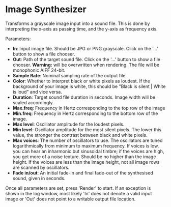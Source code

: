 # Image Synthesizer

Transforms a grayscale image input into a sound file.
This is done by interpreting the x-axis as passing time,
and the y-axis as frequency axis.

Parameters:

- __In__: Input image file. Should be JPG or PNG grayscale.
  Click on the '...' button to show a file chooser.
- __Out__: Path of the target sound file. 
  Click on the '...' button to show a file chooser.
  __Warning:__ will 
  be overwritten when rendering. The file will be 
  monophonic AIFF 24-bit.
- __Sample Rate__: Nominal sampling rate of the output file.
- __Color__: Whether to interpret black or white pixels as loudest.
  If the background of your image is white, this should be
  "Black is silent | White is loud" and vice versa.
- __Duration__: Target sound file duration in seconds. Image width
  will be scaled accordingly.
- __Max.freq__: Frequency in Hertz corresponding to the top row
  of the image
- __Min.freq__: Frequency in Hertz corresponding to the bottom row
  of the image.
- __Max level__: Oscillator amplitude for the loudest pixels.
- __Min level__: Oscillator amplitude for the most silent pixels.
  The lower this value, the stronger the contrast between black
  and white pixels.
- __Max voices__: The number of oscillators to use. The oscillators
  are tuned logarithmically from minimum to maximum frequency.
  If voices is low, you can hear an inharmonic but sinusoidal
  timbre; if the voices are high, you get more of a noise texture.
  Should be no higher than the image height. If the voices are
  less than the image height, not all image rows are scanned by
  oscillators.
- __Fade in/out__: An initial fade-in and final fade-out of the 
  synthesised sound, given in seconds.

Once all parameters are set, press 'Render' to start. If an 
exception is shown in the log window, most likely 'In' does not
denote a valid input image or 'Out' does not point to a writable
output file location.
